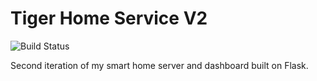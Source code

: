 # Tiger Home Service V2

![Build Status](https://travis-ci.com/tiega/home-service-v2.svg?branch=master)

Second iteration of my smart home server and dashboard built on Flask.
